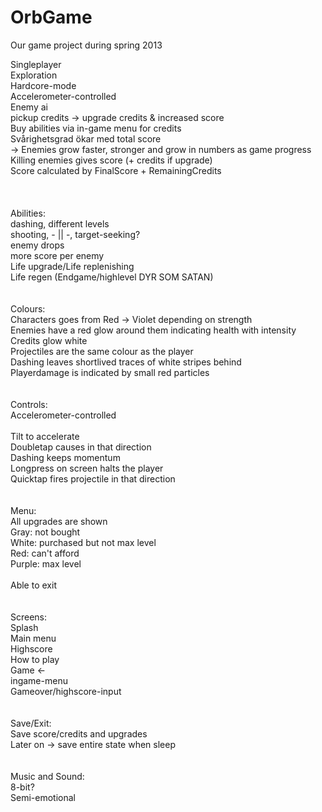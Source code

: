 OrbGame
=======

Our game project during spring 2013

Singleplayer<br>
Exploration<br>
Hardcore-mode<br>
Accelerometer-controlled<br>
Enemy ai<br>
pickup credits -> upgrade credits & increased score<br>
Buy abilities via in-game menu for credits<br>
Svårighetsgrad ökar med total score<br>
	-> Enemies grow faster, stronger and grow in numbers as game progress<br>
Killing enemies gives score (+ credits if upgrade)<br>
Score calculated by FinalScore + RemainingCredits <br>
<br>
<br>
<br>
Abilities:<br>
dashing, different levels<br>
shooting, - || -, target-seeking?<br>
enemy drops<br>
more score per enemy<br>
Life upgrade/Life replenishing<br>
Life regen (Endgame/highlevel DYR SOM SATAN)<br>
<br>
<br>
Colours:<br>
Characters goes from Red -> Violet depending on strength<br>
Enemies have a red glow around them indicating health with intensity<br>
Credits glow white<br>
Projectiles are the same colour as the player<br>
Dashing leaves shortlived traces of white stripes behind<br>
Playerdamage is indicated by small red particles<br>
<br>
<br>
Controls:<br>
Accelerometer-controlled<br>
<br>
Tilt to accelerate<br>
Doubletap causes in that direction<br>
Dashing keeps momentum<br>
Longpress on screen halts the player<br>
Quicktap fires projectile in that direction<br>
<br>
<br>
Menu:<br>
All upgrades are shown<br>
Gray: not bought<br>
White: purchased but not max level<br>
Red: can't afford<br>
Purple: max level <br>
<br>
Able to exit<br>
<br>
<br>
Screens:<br>
Splash<br>
Main menu<br>
Highscore<br>
How to play<br>
Game <-<br>
ingame-menu<br>
Gameover/highscore-input<br>
<br>
<br>
Save/Exit:<br>
Save score/credits and upgrades<br>
Later on -> save entire state when sleep<br>
<br>
<br>
Music and Sound:<br>
8-bit?<br>
Semi-emotional<br>
<br>
